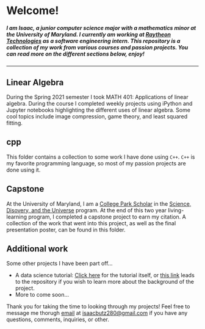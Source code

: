 # Welcome!

#####  I am Isaac, a junior computer science major with a mathematics minor at the University of Maryland. I currently am working at [Raytheon Technologies](https://www.rtx.com/) as a software engineering intern. This repository is a collection of my work from various courses and passion projects. You can read more on the different sections below, enjoy!
---

## Linear Algebra

During the Spring 2021 semester I took MATH 401: Applications of linear algebra. During the course I completed weekly projects using iPython and Jupyter notebooks highlighting the different uses of linear algebra. Some cool topics include image compression, game theory, and least squared fitting.

## cpp

This folder contains a collection to some work I have done using `C++`. `C++` is my favorite programming language, so most of my passion projects are done using it.

## Capstone

At the University of Maryland, I am a [College Park Scholar](https://www.scholars.umd.edu/) in the [Science, Disovery, and the Universe](https://scholars-d8.umd.edu/programs/science-discovery-and-universe) program. At the end of this two year living-learning program, I completed a capstone project to earn my citation. A collection of the work that went into this project, as well as the final presentation poster, can be found in this folder. 

## Additional work

Some other projects I have been part off...

- A data science tutorial: [Click here](https://isaacbutz280.github.io/CMSC320_final/) for the tutorial itself, or [this link](https://github.com/isaacbutz280/CMSC320_final) leads to the repository if you wish to learn more about the background of the project.
- More to come soon...


Thank you for taking the time to looking through my projects! Feel free to message me thorugh [email](mailto:isaacbutz280@gmail.com) at isaacbutz280@gmail.com if you have any questions, comments, inquiries, or other.
